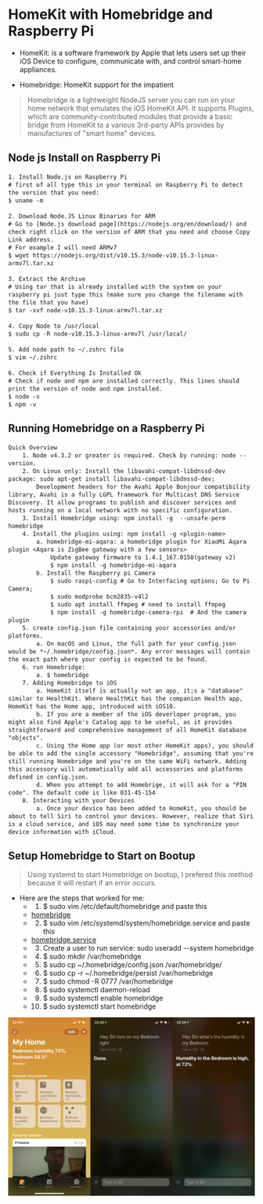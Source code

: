 HomeKit with Homebridge and Raspberry Pi 
========================================
* HomeKit: is a software framework by Apple that lets users set up their iOS Device to configure, communicate with, and control smart-home appliances.

* Homebridge: HomeKit support for the impatient 
> Homebridge is a lightweight NodeJS server you can run on your home network that emulates the iOS HomeKit API. It supports Plugins, which are community-contributed modules that provide a basic bridge from HomeKit to a various 3rd-party APIs provides by manufactures of "smart home" devices.

Node js Install on Raspberry Pi
-------------------------------
```
1. Install Node.js on Raspberry Pi 
# first of all type this in your terminal on Raspberry Pi to detect the version that you need:
$ uname -m 

2. Download Node.JS Linux Binaries for ARM 
# Go to [Node.js download page](https://nodejs.org/en/download/) and check right click on the version of ARM that you need and choose Copy Link address. 
# For example I will need ARMv7 
$ wget https://nodejs.org/dist/v10.15.3/node-v10.15.3-linux-armv7l.tar.xz

3. Extract the Archive 
# Using tar that is already installed with the system on your raspberry pi just type this (make sure you change the filename with the file that you have)
$ tar -xvf node-v10.15.3-linux-armv7l.tar.xz

4. Copy Node to /usr/local 
$ sudo cp -R node-v10.15.3-linux-armv7l /usr/local/ 

5. Add node path to ~/.zshrc file  
$ vim ~/.zshrc

6. Check if Everything Is Installed Ok 
# Check if node and npm are installed correctly. This lines should print the version of node and npm installed.
$ node -v 
$ npm -v 
```

Running Homebridge on a Raspberry Pi
------------------------------------
```
Quick Overview
	1. Node v4.3.2 or greater is required. Check by running: node --version. 
	2. On Linux only: Install the libavahi-compat-libdnssd-dev package: sudo apt-get install libavahi-compat-libdnssd-dev; 
		Development headers for the Avahi Apple Bonjour compatibility library, Avahi is a fully LGPL framework for Multicast DNS Service Discovery. It allow programs to publish and discover services and hosts running on a local network with no specific configuration.
	3. Install Homebridge using: npm install -g  --unsafe-perm homebridge
	4. Install the plugins using: npm install -g <plugin-name>
		a. homebridge-mi-aqara: a homebridge plugin for XiaoMi Aqara plugin <Aqara is ZigBee gateway with a few sensors>
			Update gateway firmware to 1.4.1_167.0158(gateway v2)
			$ npm install -g homebridge-mi-aqara
		b. Install the Raspberry pi Camera 
			$ sudo raspi-config # Go to Interfacing options; Go to Pi Camera; 
			$ sudo modprobe bcm2835-v4l2 
			$ sudo apt install ffmpeg # need to install ffmpeg
			$ npm install -g homebridge-camera-rpi  # And the camera plugin 
    5. create config.json file containing your accessories and/or platforms.
        a. On macOS and Linux, the full path for your config.json would be *~/.homebridge/config.json*. Any error messages will contain the exact path where your config is expected to be found.
    6. run Homebridge:
        a. $ homebridge 
    7. Adding Homebridge to iOS 
        a. HomeKit itself is actually not an app, it;s a "database" similar to HealthKit. Where HealthKit has the companion Health app, HomeKit has the Home app, introduced with iOS10.
        b. If you are a member of the iOS deverloper program, you might also find Apple's Catalog app to be useful, as it provides straightforward and comprehensive management of all HomeKit database "objects".
        c. Using the Home app (or most other HomeKit apps), you should be able to add the single accessory "Homebridge", assuming that you're still running Homebridge and you're on the same WiFi network. Adding this accessory will automatically add all accessories and platforms defined in config.json. 
        d. When you attempt to add Homebrige, it will ask for a "PIN code". The default code is like 031-45-154 
    8. Interacting with your Devices
        a. Once your device has been added to HomeKit, you should be about to tell Siri to control your devices. However, realize that Siri is a cloud service, and iOS may need some time to synchronize your device information with iCloud.
```

Setup Homebridge to Start on Bootup
-----------------------------------
> Using systemd to start Homebridge on bootup, I prefered this method because it will restart if an error occurs.
* Here are the steps that worked for me:
    - 1. $ sudo vim /etc/default/homebridge and paste this 
    - [homebridge](/root/raspberrypi/RaspberryPiPrj/homebridgeHomeKitRaspberryPi/homebridge)
    - 2. $ sudo vim /etc/systemd/system/homebridge.service and paste this 
    - [homebridge.service](/root/raspberrypi/RaspberryPiPrj/homebridgeHomeKitRaspberryPi/homebridge.service)
    - 3. Create a user to run service: sudo useradd --system homebridge 
    - 4. $ sudo mkdir /var/homebridge 
    - 5. $ sudo cp ~/.homebridge/config.json /var/homebridge/
    - 6. $ sudo cp -r ~/.homebridge/persist /var/homebridge 
    - 7. $ sudo chmod -R 0777 /var/homebridge 
    - 8. $ sudo systemctl daemon-reload 
    - 9. $ sudo systemctl enable homebridge 
    - 10. $ sudo systemctl start homebridge 
   
![HomeKit DEMO image](/imgs/raspberrypi/HomeKit/homekit_demo.png?raw=true)
